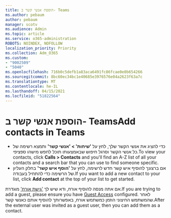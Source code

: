 ```yaml
---
title: הוספת אנשי קשר ב- Teams
ms.author: pebaum
author: pebaum
manager: scotv
ms.audience: Admin
ms.topic: article
ms.service: o365-administration
ROBOTS: NOINDEX, NOFOLLOW
localization_priority: Priority
ms.collection: Adm_O365
ms.custom:
- "9002509"
- "5040"
ms.openlocfilehash: 716b0c5defb1a83aca6491fc86fcae0e0b654266
ms.sourcegitcommit: 8bc60ec34bc1e40685e3976576e04a2623f63a7c
ms.translationtype: MT
ms.contentlocale: he-IL
ms.lasthandoff: 04/15/2021
ms.locfileid: "51822564"
---
```

# <a name="add-contacts-in-teams"></a><span data-ttu-id="06602-102">הוספת אנשי קשר ב- Teams</span><span class="sxs-lookup"><span data-stu-id="06602-102">Add contacts in Teams</span></span>

- <span data-ttu-id="06602-103">כדי להציג את אנשי הקשר שלך, לחץ על **'שיחות' > 'אנשי קשר'** ותמצא רשימה של כל אנשי הקשר וסרגל חיפוש שבאמצעותו תוכל לחפש מישהו ספציפי.</span><span class="sxs-lookup"><span data-stu-id="06602-103">To view your contacts, click **Calls > Contacts** and you'll find an A-Z list of all your contacts and a search bar that you can use to find someone specific.</span></span> 
- <span data-ttu-id="06602-104">אם ברצונך להוסיף איש קשר חדש לרשימה, לחץ על **'הוסף איש קשר'** בחלק העליון של הרשימה כדי להתחיל בעבודה.</span><span class="sxs-lookup"><span data-stu-id="06602-104">If you want to add a new contact to your list, click **Add contact** at the top of your list to get started.</span></span>

<span data-ttu-id="06602-105">אם אתה מנסה להוסיף אורח, ודא שיש לך ['גישת אורח'](https://docs.microsoft.com/microsoftteams/set-up-guests) מוגדרת.</span><span class="sxs-lookup"><span data-stu-id="06602-105">If you are trying to add a guest, please ensure you have [Guest Access](https://docs.microsoft.com/microsoftteams/set-up-guests) configured.</span></span> <span data-ttu-id="06602-106">לאחר שהמשתמש החיצוני הוזמן כמשתמש אורח, באפשרותך להוסיף אותם כאנשי קשר.</span><span class="sxs-lookup"><span data-stu-id="06602-106">After the external user was invited as a guest user, then you can add them as a contact.</span></span>
